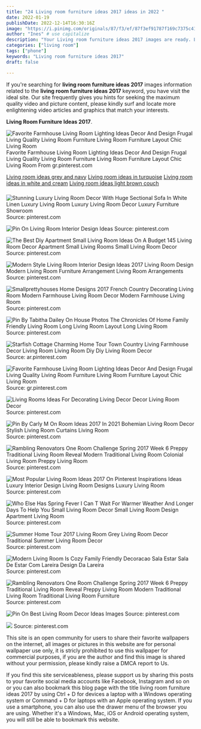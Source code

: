 ```yaml
---
title: "24 Living room furniture ideas 2017 ideas in 2022 "
date: 2022-01-19
publishDate: 2022-12-14T16:30:16Z
image: "https://i.pinimg.com/originals/87/f3/ef/87f3ef91787f169c7375c411ae3b817f.jpg"
author: "Ines" # use capitalize
description: "Your Living room furniture ideas 2017 images are ready. Living room furniture ideas 2017 are a topic that is being searched for and liked by netizens now. You can Download the Living room furniture ideas 2017 files here. Download all free photos and vectors."
categories: ["living room"]
tags: ["phone"]
keywords: "Living room furniture ideas 2017"
draft: false

---
```


If you're searching for **living room furniture ideas 2017** images information related to the **living room furniture ideas 2017** keyword, you have visit the ideal  site.  Our site frequently  gives you  hints  for seeking  the maximum  quality video and picture  content, please kindly surf and locate more enlightening video articles and graphics  that match your interests.

**Living Room Furniture Ideas 2017**. 

![Favorite Farmhouse Living Room Lighting Ideas Decor And Design Frugal Living Quality Living Room Furniture Living Room Furniture Layout Chic Living Room](https://i.pinimg.com/originals/9b/c6/30/9bc630f0e2027e1c917fa63633b64fbe.jpg "Favorite Farmhouse Living Room Lighting Ideas Decor And Design Frugal Living Quality Living Room Furniture Living Room Furniture Layout Chic Living Room")
Favorite Farmhouse Living Room Lighting Ideas Decor And Design Frugal Living Quality Living Room Furniture Living Room Furniture Layout Chic Living Room From gr.pinterest.com

[Living room ideas grey and navy](/living-room-ideas-grey-and-navy/)
[Living room ideas in turquoise](/living-room-ideas-in-turquoise/)
[Living room ideas in white and cream](/living-room-ideas-in-white-and-cream/)
[Living room ideas light brown couch](/living-room-ideas-light-brown-couch/)



### 

 


![Stunning Luxury Living Room Decor With Huge Sectional Sofa In White Linen Luxury Living Room Luxury Living Room Decor Luxury Furniture Showroom](https://i.pinimg.com/originals/39/2e/b0/392eb0a1ab7f4374d2223e8e95d0035f.jpg "Stunning Luxury Living Room Decor With Huge Sectional Sofa In White Linen Luxury Living Room Luxury Living Room Decor Luxury Furniture Showroom")
Source: pinterest.com

 

![Pin On Living Room Interior Design Ideas](https://i.pinimg.com/originals/1a/e8/55/1ae855f66e4e0a94f93c943b3547ab1f.jpg "Pin On Living Room Interior Design Ideas")
Source: pinterest.com

 

![The Best Diy Apartment Small Living Room Ideas On A Budget 145 Living Room Decor Apartment Small Living Rooms Small Living Room Decor](https://i.pinimg.com/736x/87/cd/cb/87cdcbd387155f78245fd7bd25f9fd62.jpg "The Best Diy Apartment Small Living Room Ideas On A Budget 145 Living Room Decor Apartment Small Living Rooms Small Living Room Decor")
Source: pinterest.com

 

![Modern Style Living Room Interior Design Ideas 2017 Living Room Design Modern Living Room Furniture Arrangement Living Room Arrangements](https://i.pinimg.com/474x/0f/c8/dc/0fc8dc20c84ca0ac2b1263f8b3769bfe.jpg "Modern Style Living Room Interior Design Ideas 2017 Living Room Design Modern Living Room Furniture Arrangement Living Room Arrangements")
Source: pinterest.com

 

![Smallprettyhouses Home Designs 2017 French Country Decorating Living Room Modern Farmhouse Living Room Decor Modern Farmhouse Living Room](https://i.pinimg.com/originals/9e/45/46/9e45460dbd07a1828bfe10a41a5b015b.jpg "Smallprettyhouses Home Designs 2017 French Country Decorating Living Room Modern Farmhouse Living Room Decor Modern Farmhouse Living Room")
Source: pinterest.com

 

![Pin By Tabitha Dailey On House Photos The Chronicles Of Home Family Friendly Living Room Long Living Room Layout Long Living Room](https://i.pinimg.com/originals/14/d5/ce/14d5cec3876d267d4c91017b4d91fdc3.jpg "Pin By Tabitha Dailey On House Photos The Chronicles Of Home Family Friendly Living Room Long Living Room Layout Long Living Room")
Source: pinterest.com

 

![Starfish Cottage Charming Home Tour Town Country Living Farmhouse Decor Living Room Living Room Diy Diy Living Room Decor](https://i.pinimg.com/originals/cb/ea/6c/cbea6c2ebd1c5d6004bfc71be024dab6.jpg "Starfish Cottage Charming Home Tour Town Country Living Farmhouse Decor Living Room Living Room Diy Diy Living Room Decor")
Source: ar.pinterest.com

 

![Favorite Farmhouse Living Room Lighting Ideas Decor And Design Frugal Living Quality Living Room Furniture Living Room Furniture Layout Chic Living Room](https://i.pinimg.com/originals/9b/c6/30/9bc630f0e2027e1c917fa63633b64fbe.jpg "Favorite Farmhouse Living Room Lighting Ideas Decor And Design Frugal Living Quality Living Room Furniture Living Room Furniture Layout Chic Living Room")
Source: gr.pinterest.com

 

![Living Rooms Ideas For Decorating Living Decor Decor Living Room Decor](https://i.pinimg.com/originals/2d/cf/af/2dcfaf1d172d21d3dfd0f42907f331e2.jpg "Living Rooms Ideas For Decorating Living Decor Decor Living Room Decor")
Source: pinterest.com

 

![Pin By Carly M On Room Ideas 2017 In 2021 Bohemian Living Room Decor Stylish Living Room Curtains Living Room](https://i.pinimg.com/originals/d4/01/e5/d401e5fa36b27ed66cdd32eac7042c44.jpg "Pin By Carly M On Room Ideas 2017 In 2021 Bohemian Living Room Decor Stylish Living Room Curtains Living Room")
Source: pinterest.com

 

![Rambling Renovators One Room Challenge Spring 2017 Week 6 Preppy Traditional Living Room Reveal Modern Traditional Living Room Colonial Living Room Preppy Living Room](https://i.pinimg.com/originals/02/42/b2/0242b2b3dabed39b06bc571b162601d5.jpg "Rambling Renovators One Room Challenge Spring 2017 Week 6 Preppy Traditional Living Room Reveal Modern Traditional Living Room Colonial Living Room Preppy Living Room")
Source: pinterest.com

 

![Most Popular Living Room Ideas 2017 On Pinterest Inspirations Ideas Luxury Interior Design Living Room Designs Luxury Living Room](https://i.pinimg.com/originals/aa/b0/39/aab039a8a0ca0ad939dca38e5266dac1.jpg "Most Popular Living Room Ideas 2017 On Pinterest Inspirations Ideas Luxury Interior Design Living Room Designs Luxury Living Room")
Source: pinterest.com

 

![Who Else Has Spring Fever I Can T Wait For Warmer Weather And Longer Days To Help You Small Living Room Decor Small Living Room Design Apartment Living Room](https://i.pinimg.com/originals/69/48/21/694821ac2d358a651f444238173c4b57.jpg "Who Else Has Spring Fever I Can T Wait For Warmer Weather And Longer Days To Help You Small Living Room Decor Small Living Room Design Apartment Living Room")
Source: pinterest.com

 

![Summer Home Tour 2017 Living Room Grey Living Room Decor Traditional Summer Living Room Decor](https://i.pinimg.com/originals/49/b4/4f/49b44f0d604a281369fd806b4902f8c2.jpg "Summer Home Tour 2017 Living Room Grey Living Room Decor Traditional Summer Living Room Decor")
Source: pinterest.com

 

![Modern Living Room Is Cozy Family Friendly Decoracao Sala Estar Sala De Estar Com Lareira Design Da Lareira](https://i.pinimg.com/736x/e9/01/11/e90111fb5622179fa44f80e54487ec05--tv-fireplace-wall-fireplaces.jpg "Modern Living Room Is Cozy Family Friendly Decoracao Sala Estar Sala De Estar Com Lareira Design Da Lareira")
Source: pinterest.com

 

![Rambling Renovators One Room Challenge Spring 2017 Week 6 Preppy Traditional Living Room Reveal Preppy Living Room Modern Traditional Living Room Traditional Living Room Furniture](https://i.pinimg.com/originals/7b/8e/0f/7b8e0f02e5cdb463eb515fef0c289172.jpg "Rambling Renovators One Room Challenge Spring 2017 Week 6 Preppy Traditional Living Room Reveal Preppy Living Room Modern Traditional Living Room Traditional Living Room Furniture")
Source: pinterest.com

 

![Pin On Best Living Room Decor Ideas Images](https://i.pinimg.com/564x/8f/6e/10/8f6e10782acf1161e4f1ed317281d3c1.jpg "Pin On Best Living Room Decor Ideas Images")
Source: pinterest.com

 

![](https://i.pinimg.com/originals/87/f3/ef/87f3ef91787f169c7375c411ae3b817f.jpg "")
Source: pinterest.com

 

This site is an open community for users to share their favorite wallpapers on the internet, all images or pictures in this website are for personal wallpaper use only, it is stricly prohibited to use this wallpaper for commercial purposes, if you are the author and find this image is shared without your permission, please kindly raise a DMCA report to Us.

If you find this site serviceableness, please support us by sharing this posts to your favorite social media accounts like Facebook, Instagram and so on or you can also bookmark this blog page with the title living room furniture ideas 2017 by using Ctrl + D for devices a laptop with a Windows operating system or Command + D for laptops with an Apple operating system. If you use a smartphone, you can also use the drawer menu of the browser you are using. Whether it's a Windows, Mac, iOS or Android operating system, you will still be able to bookmark this website.
